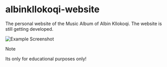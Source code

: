 # albinkllokoqi-website
The personal website of the Music Album of Albin Kllokoqi. The website is still getting developed.

![Example Screenshot](mimi-website1.png)

> [!NOTE]
> Its only for educational purposes only!

